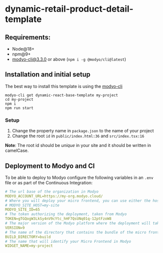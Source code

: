 # dynamic-retail-product-detail-template
## Requirements:
- Node@18+
- npm@9+
- modyo-cli@3.3.0 or above (`npm i -g @modyo/cli@latest`)

## Installation and initial setup
The best way to install this template is using the [modyo-cli](https://docs.modyo.com/en/platform/channels/cli.html)
```console
modyo-cli get dynamic-react-base-template my-project
cd my-project
npm i
npm run start
```

### Setup
1. Change the property name in `package.json` to the name of your project
2. Change the root `id` in `public/index.html:36` and `src/index.tsx:16`

**Note**: The root id should be _unique_ in your site and it should be written in camelCase.

## Deployment to Modyo and CI
To be able to deploy to Modyo configure the following variables in an `.env` file or as part of the Continuous Integration:
```yaml
# The url base of the organization in Modyo
MODYO_ACCOUNT_URL=https://my-org.modyo.cloud/
# Where you will deploy your micro frontend, you can use either the host or the ID but not both.
# MODYO_SITE_HOST=my-site
MODYO_SITE_ID=65
# The token authorizing the deployment, taken from Modyo
TOKEN=gTGQogW3LkSy4nV9cYtc_hHF7QsUNq01q-12ptFzoW8
# The major version of the Modyo platform where the deployment will take place (8 or 9)
VERSION=9
# The name of the directory that contains the bundle of the micro frontend
BUILD_DIRECTORY=build
# The name that will identify your Micro Frontend in Modyo
WIDGET_NAME=my-project
```
